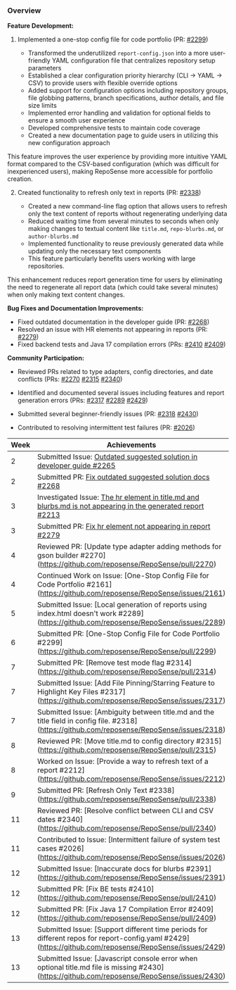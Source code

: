 ### Overview

**Feature Development:**

1. Implemented a one-stop config file for code portfolio (PR: [#2299](https://github.com/reposense/RepoSense/pull/2299))

    * Transformed the underutilized `report-config.json` into a more user-friendly YAML configuration file that centralizes repository setup parameters
    * Established a clear configuration priority hierarchy (CLI → YAML → CSV) to provide users with flexible override options
    * Added support for configuration options including repository groups, file globbing patterns, branch specifications, author details, and file size limits
    * Implemented error handling and validation for optional fields to ensure a smooth user experience
    * Developed comprehensive tests to maintain code coverage
    * Created a new documentation page to guide users in utilizing this new configuration approach

This feature improves the user experience by providing more intuitive YAML format compared to the CSV-based configuration (which was difficult for inexperienced users), making RepoSense more accessible for portfolio creation.
    
2. Created functionality to refresh only text in reports (PR: [#2338](https://github.com/reposense/RepoSense/pull/2338))

    * Created a new command-line flag option that allows users to refresh only the text content of reports without regenerating underlying data
    * Reduced waiting time from several minutes to seconds when only making changes to textual content like `title.md`, `repo-blurbs.md`, or `author-blurbs.md`
    * Implemented functionality to reuse previously generated data while updating only the necessary text components
    * This feature particularly benefits users working with large repositories.

This enhancement reduces report generation time for users by eliminating the need to regenerate all report data (which could take several minutes) when only making text content changes.

**Bug Fixes and Documentation Improvements:**
- Fixed outdated documentation in the developer guide (PR: [#2268](https://github.com/reposense/RepoSense/pull/2268))
- Resolved an issue with HR elements not appearing in reports (PR: [#2279](https://github.com/reposense/RepoSense/pull/2279))
- Fixed backend tests and Java 17 compilation errors (PRs: [#2410](https://github.com/reposense/RepoSense/pull/2410) [#2409](https://github.com/reposense/RepoSense/pull/2409))

**Community Participation:**
- Reviewed PRs related to type adapters, config directories, and date conflicts (PRs: [#2270](https://github.com/reposense/RepoSense/pull/2270) [#2315](https://github.com/reposense/RepoSense/pull/2315) [#2340](https://github.com/reposense/RepoSense/pull/2340))

- Identified and documented several issues including features and report generation errors (PRs: [#2317](https://github.com/reposense/RepoSense/issues/2317) [#2289](https://github.com/reposense/RepoSense/issues/2289) [#2429](https://github.com/reposense/RepoSense/issues/2429))

- Submitted several beginner-friendly issues (PR: [#2318](https://github.com/reposense/RepoSense/issues/2318) [#2430](https://github.com/reposense/RepoSense/issues/2430))

- Contributed to resolving intermittent test failures (PR: [#2026](https://github.com/reposense/RepoSense/issues/2026))


| Week | Achievements                                             |
|------|----------------------------------------------------------|
| 2    | Submitted Issue: [Outdated suggested solution in developer guide #2265](https://github.com/reposense/RepoSense/issues/2265)    
| 2    | Submitted PR: [Fix outdated suggested solution docs #2268](https://github.com/reposense/RepoSense/pull/2268)
| 3    | Investigated Issue: [The hr element in title.md and blurbs.md is not appearing in the generated report #2213](https://github.com/reposense/RepoSense/issues/2213)
| 3    | Submitted PR: [Fix hr element not appearing in report #2279](https://github.com/reposense/RepoSense/pull/2279) 
| 4    | Reviewed PR: [Update type adapter adding methods for gson builder #2270] (https://github.com/reposense/RepoSense/pull/2270)
| 4    | Continued Work on Issue: [One-Stop Config File for Code Portfolio #2161] (https://github.com/reposense/RepoSense/issues/2161)
| 5    | Submitted Issue: [Local generation of reports using index.html doesn't work #2289] (https://github.com/reposense/RepoSense/issues/2289)
| 6    | Submitted PR: [One-Stop Config File for Code Portfolio #2299] (https://github.com/reposense/RepoSense/pull/2299)
| 7    | Submitted PR: [Remove test mode flag #2314] (https://github.com/reposense/RepoSense/pull/2314)
| 7    | Submitted Issue: [Add File Pinning/Starring Feature to Highlight Key Files #2317] (https://github.com/reposense/RepoSense/issues/2317)
| 7    | Submitted Issue: [Ambiguity between title.md and the title field in config file. #2318] (https://github.com/reposense/RepoSense/issues/2318)
| 8    | Reviewed PR: [Move title.md to config directory #2315] (https://github.com/reposense/RepoSense/pull/2315)
| 8    | Worked on Issue: [Provide a way to refresh text of a report #2212] (https://github.com/reposense/RepoSense/issues/2212)
| 9    | Submitted PR: [Refresh Only Text #2338] (https://github.com/reposense/RepoSense/pull/2338)
| 11   | Reviewed PR:  [Resolve conflict between CLI and CSV dates #2340] (https://github.com/reposense/RepoSense/pull/2340)
| 11   | Contributed to Issue: [Intermittent failure of system test cases #2026] (https://github.com/reposense/RepoSense/issues/2026)
| 12   | Submitted Issue: [Inaccurate docs for blurbs #2391] (https://github.com/reposense/RepoSense/issues/2391)
| 12   | Submitted PR: [Fix BE tests #2410] (https://github.com/reposense/RepoSense/pull/2410)
| 12   | Submitted PR: [Fix Java 17 Compilation Error #2409] (https://github.com/reposense/RepoSense/pull/2409)
| 13   | Submitted Issue: [Support different time periods for different repos for report-config.yaml #2429] (https://github.com/reposense/RepoSense/issues/2429)
| 13   | Submitted Issue: [Javascript console error when optional title.md file is missing #2430] (https://github.com/reposense/RepoSense/issues/2430)
